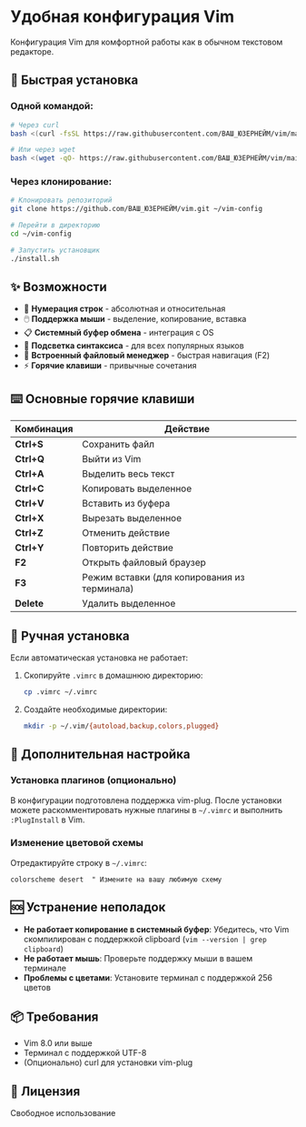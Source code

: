 # Удобная конфигурация Vim

Конфигурация Vim для комфортной работы как в обычном текстовом редакторе.

## 🚀 Быстрая установка

### Одной командой:
```bash
# Через curl
bash <(curl -fsSL https://raw.githubusercontent.com/ВАШ_ЮЗЕРНЕЙМ/vim/main/web-install.sh)

# Или через wget
bash <(wget -qO- https://raw.githubusercontent.com/ВАШ_ЮЗЕРНЕЙМ/vim/main/web-install.sh)
```

### Через клонирование:
```bash
# Клонировать репозиторий
git clone https://github.com/ВАШ_ЮЗЕРНЕЙМ/vim.git ~/vim-config

# Перейти в директорию
cd ~/vim-config

# Запустить установщик
./install.sh
```

## ✨ Возможности

- 📍 **Нумерация строк** - абсолютная и относительная
- 🖱️ **Поддержка мыши** - выделение, копирование, вставка
- 📋 **Системный буфер обмена** - интеграция с OS
- 🎨 **Подсветка синтаксиса** - для всех популярных языков
- 📁 **Встроенный файловый менеджер** - быстрая навигация (F2)
- ⚡ **Горячие клавиши** - привычные сочетания

## ⌨️ Основные горячие клавиши

| Комбинация | Действие |
|------------|----------|
| **Ctrl+S** | Сохранить файл |
| **Ctrl+Q** | Выйти из Vim |
| **Ctrl+A** | Выделить весь текст |
| **Ctrl+C** | Копировать выделенное |
| **Ctrl+V** | Вставить из буфера |
| **Ctrl+X** | Вырезать выделенное |
| **Ctrl+Z** | Отменить действие |
| **Ctrl+Y** | Повторить действие |
| **F2** | Открыть файловый браузер |
| **F3** | Режим вставки (для копирования из терминала) |
| **Delete** | Удалить выделенное |

## 📝 Ручная установка

Если автоматическая установка не работает:

1. Скопируйте `.vimrc` в домашнюю директорию:
   ```bash
   cp .vimrc ~/.vimrc
   ```

2. Создайте необходимые директории:
   ```bash
   mkdir -p ~/.vim/{autoload,backup,colors,plugged}
   ```

## 🔧 Дополнительная настройка

### Установка плагинов (опционально)

В конфигурации подготовлена поддержка vim-plug. После установки можете раскомментировать нужные плагины в `~/.vimrc` и выполнить `:PlugInstall` в Vim.

### Изменение цветовой схемы

Отредактируйте строку в `~/.vimrc`:
```vim
colorscheme desert  " Измените на вашу любимую схему
```

## 🆘 Устранение неполадок

- **Не работает копирование в системный буфер**: Убедитесь, что Vim скомпилирован с поддержкой clipboard (`vim --version | grep clipboard`)
- **Не работает мышь**: Проверьте поддержку мыши в вашем терминале
- **Проблемы с цветами**: Установите терминал с поддержкой 256 цветов

## 📦 Требования

- Vim 8.0 или выше
- Терминал с поддержкой UTF-8
- (Опционально) curl для установки vim-plug

## 📄 Лицензия

Свободное использование